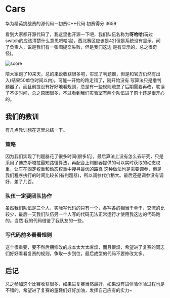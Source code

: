 # Cars
华为精英挑战赛的源代码－初赛C++代码 初赛得分 3659

看到大家都开源代码了，我这里也开源一下吧，我们队伍名称为**呀哈哈**(玩过switch的应该清楚什么意思吧哈哈)，西北赛区应该是42(但是系统没有显示，问了负责人，说是我们有一张图提交失败，但是我们这边
是有显示的，总之很奇怪)。

![score](https://github.com/Oldpan/Cars/blob/master/TIM%E6%88%AA%E5%9B%BE20190401102439.jpg)

陪大家跑了10来天，总的来说收获很多吧，实现了判题器，但是和官方仍然有出入(结果50单位时间以内)。可能一开始的路走错了，刚开始没有
写算法只是撸判题器了，而且前提没有好好地看规则，总是有一些规则疏忽了后期需要再改，耽误了不少时间，总之原因很多，不过看到我们实验室有两个队伍进了前十还是很开心的。

## 我们的教训

有几点教训想在这里总结一下。

### 策略

因为我们实现了判题器花了很多时间(很多坑)，最后算法上没有怎么去研究，只是采用了迪杰斯塔拉最短路径算法，再配合上判题器提供的可以实时获取的动态权重，让车在固定权重和动态权重中搜寻最优的路径
这种做法也是需要调参，但是我们程序执行的时间比较长(有判题器)，所以调参代价稍大。最后还是调参没有调好，差了几百。

### 队伍一定要团队协作
虽然我们队伍是三个人，实际写代码的只有一个，各写各的相当于单干，交流的比较少，最后一天我们队伍另一个人写的代码无法正常运行才使用我这边的代码跑的。当然
我的代码借鉴了我队友的一些。

### 写代码前多看看规则

这个很重要，要不然后期修改的成本太大太麻烦，而且很烦，希望进了复赛的同志们好好看看复赛的规则，争取一步到位，最后成型的代码不要修改太多。

## 后记

总之参加这个比赛收获很多，如果进复赛当然最好，如果没有进体验体验过程也是不错的，希望进了复赛的童鞋们好好加油，发挥自己应有的实力~




